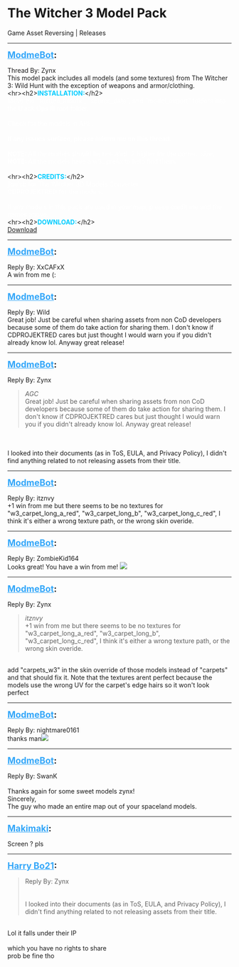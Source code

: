 # The Witcher 3 Model Pack
Game Asset Reversing | Releases

---
<strong style="font-size: 1.4em;"><span style="text-decoration: underline;text-decoration-color: #34a7f9;"><span style="color:#34a7f9;">ModmeBot</span></span>:</strong>

<p>Thread By: Zynx<br />This model pack includes all models (and some textures) from The Witcher 3: Wild Hunt with the exception of weapons and armor/clothing.<br />&lt;hr&gt;&lt;h2&gt;<strong><span style="color:#00ccff;">INSTALLATION:</span></strong>&lt;/h2&gt;<br /><span style="color:#ffffff;">Move the &quot;texture_assets&quot;, &quot;source_data&quot;, and &quot;model_export&quot; folders into the Black Ops III root folder.</span><br /> <br /><span style="color:#ffffff;">Check for the models in APE.</span><br /> <br /><span style="color:#ffffff;"><strong>If any issues surface, please inform me on this thread.</strong></span><br /> <br /><strong><span style="color:#ffffff;">NOTE: </span></strong><span style="color:#ffffff;">All the models should be rescaled .2 higher for the correct size.</span><br /><span style="color:#ffffff;"><strong>NOTE: </strong>All the models have a w3_ prefix to help find them.<br /></span><br />&lt;hr&gt;&lt;h2&gt;<span style="color:#00ccff;"><strong>CREDITS:</strong></span>&lt;/h2&gt;<br /><span style="color:#00ccff;"><span style="color:#ffffff;">jlouisb for The Witcher 3D Models Converter.</span><strong></strong></span><br /><span style="color:#00ccff;"><span style="color:#ffffff;">CDPROJEKTRED for the models.</span></span><br /> <br /><span style="color:#00ccff;"><span style="color:#ffffff;">If any models in this pack are used in your map, please credit me and the names above.</span></span><br />&lt;hr&gt;&lt;h2&gt;<strong><span style="color:#00ccff;"><span style="color:#ffffff;"><span style="color:#00ccff;">DOWNLOAD:</span></span></span></strong>&lt;/h2&gt;<br /><a href="https://mega.nz/#!PMQRCR4A!ndoWKD-v3_DbE_7y26qLHdO8vrfmTz5kBnqk9ymIhw8">Download</a></p>

---
<strong style="font-size: 1.4em;"><span style="text-decoration: underline;text-decoration-color: #34a7f9;"><span style="color:#34a7f9;">ModmeBot</span></span>:</strong>

<p>Reply By: XxCAFxX<br />A win from me (:</p>

---
<strong style="font-size: 1.4em;"><span style="text-decoration: underline;text-decoration-color: #34a7f9;"><span style="color:#34a7f9;">ModmeBot</span></span>:</strong>

<p>Reply By: Wild<br />Great job! Just be careful when sharing assets from non CoD developers because some of them do take action for sharing them. I don&#39;t know if CDPROJEKTRED cares but just thought I would warn you if you didn&#39;t already know lol. Anyway great release!</p>

---
<strong style="font-size: 1.4em;"><span style="text-decoration: underline;text-decoration-color: #34a7f9;"><span style="color:#34a7f9;">ModmeBot</span></span>:</strong>

<p>Reply By: Zynx<br /><blockquote><em>AGC</em><br />Great job! Just be careful when sharing assets from non CoD developers because some of them do take action for sharing them. I don&#39;t know if CDPROJEKTRED cares but just thought I would warn you if you didn&#39;t already know lol. Anyway great release!</blockquote><br /> <br /> I looked into their documents (as in ToS, EULA, and Privacy Policy), I didn&#39;t find anything related to not releasing assets from their title.</p>

---
<strong style="font-size: 1.4em;"><span style="text-decoration: underline;text-decoration-color: #34a7f9;"><span style="color:#34a7f9;">ModmeBot</span></span>:</strong>

<p>Reply By: itznvy<br />+1 win from me but there seems to be no textures for &quot;w3_carpet_long_a_red&quot;, &quot;w3_carpet_long_b&quot;, &quot;w3_carpet_long_c_red&quot;, I think it&#39;s either a wrong texture path, or the wrong skin overide.</p>

---
<strong style="font-size: 1.4em;"><span style="text-decoration: underline;text-decoration-color: #34a7f9;"><span style="color:#34a7f9;">ModmeBot</span></span>:</strong>

<p>Reply By: ZombieKid164<br />Looks great! You have a win from me! <img style="max-width: 500px;" src="http://aviacreations.com/modme/emoticons/grin.png"></p>

---
<strong style="font-size: 1.4em;"><span style="text-decoration: underline;text-decoration-color: #34a7f9;"><span style="color:#34a7f9;">ModmeBot</span></span>:</strong>

<p>Reply By: Zynx<br /><blockquote><em>itznvy</em><br />+1 win from me but there seems to be no textures for &quot;w3_carpet_long_a_red&quot;, &quot;w3_carpet_long_b&quot;, &quot;w3_carpet_long_c_red&quot;, I think it&#39;s either a wrong texture path, or the wrong skin overide.</blockquote><br /> add &quot;carpets_w3&quot; in the skin override of those models instead of &quot;carpets&quot; and that should fix it. Note that the textures arent perfect because the models use the wrong UV for the carpet&#39;s edge hairs so it won&#39;t look perfect</p>

---
<strong style="font-size: 1.4em;"><span style="text-decoration: underline;text-decoration-color: #34a7f9;"><span style="color:#34a7f9;">ModmeBot</span></span>:</strong>

<p>Reply By: nightmare0161<br />thanks man<img style="max-width: 500px;" src="http://aviacreations.com/modme/emoticons/smile.png"></p>

---
<strong style="font-size: 1.4em;"><span style="text-decoration: underline;text-decoration-color: #34a7f9;"><span style="color:#34a7f9;">ModmeBot</span></span>:</strong>

<p>Reply By: SwanK<br /> <br />Thanks again for some sweet models zynx! <br />Sincerely,<br />The guy who made an entire map out of your spaceland models.</p>

---
<strong style="font-size: 1.4em;"><span style="text-decoration: underline;text-decoration-color: #34a7f9;"><span style="color:#34a7f9;">Makimaki</span></span>:</strong>

<p>Screen ? pls</p>

---
<strong style="font-size: 1.4em;"><span style="text-decoration: underline;text-decoration-color: #34a7f9;"><span style="color:#34a7f9;">Harry Bo21</span></span>:</strong>

<p><blockquote>Reply By: Zynx<br /><br /><br />I looked into their documents (as in ToS, EULA, and Privacy Policy), I didn&#39;t find anything related to not releasing assets from their title.<br /></blockquote><br />Lol it falls under their IP<br /><br />which you have no rights to share<br />prob be fine tho</p>

